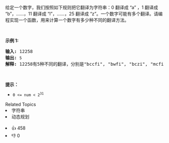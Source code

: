 <p>给定一个数字，我们按照如下规则把它翻译为字符串：0 翻译成 &ldquo;a&rdquo; ，1 翻译成 &ldquo;b&rdquo;，&hellip;&hellip;，11 翻译成 &ldquo;l&rdquo;，&hellip;&hellip;，25 翻译成 &ldquo;z&rdquo;。一个数字可能有多个翻译。请编程实现一个函数，用来计算一个数字有多少种不同的翻译方法。</p>

<p>&nbsp;</p>

<p><strong>示例 1:</strong></p>

<pre><strong>输入:</strong> 12258
<strong>输出:</strong> <code>5
</code><strong>解释:</strong> 12258有5种不同的翻译，分别是&quot;bccfi&quot;, &quot;bwfi&quot;, &quot;bczi&quot;, &quot;mcfi&quot;和&quot;mzi&quot;</pre>

<p>&nbsp;</p>

<p><strong>提示：</strong></p>

<ul>
	<li><code>0 &lt;= num &lt; 2<sup>31</sup></code></li>
</ul>
<div><div>Related Topics</div><div><li>字符串</li><li>动态规划</li></div></div><br><div><li>👍 458</li><li>👎 0</li></div>